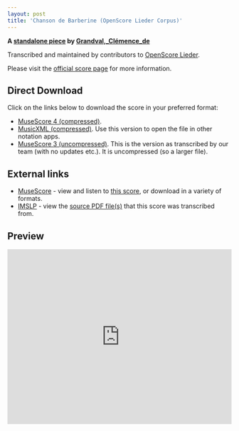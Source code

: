 ```yaml
---
layout: post
title: 'Chanson de Barberine (OpenScore Lieder Corpus)'
---
```


__A [standalone piece](https://fourscoreandmore.org/openscore/lieder/Grandval,_Clémence_de/_/) by [Grandval,_Clémence_de](https://fourscoreandmore.org/openscore/lieder/Grandval,_Clémence_de)__

Transcribed and maintained by contributors to [OpenScore Lieder].

Please visit the [official score page] for more information.

[official score page]: https://musescore.com/openscore-lieder-corpus/scores/6625925
[OpenScore Lieder]: https://musescore.com/openscore-lieder-corpus

## Direct Download

Click on the links below to download the score in your preferred format:
- [MuseScore 4 (compressed)](https://github.com/openscore/lieder/blob/main/scores/Grandval,_Clémence_de/_/Chanson_de_Barberine/lc6625925.mscz?raw=true).
- [MusicXML (compressed)](https://github.com/openscore/lieder/blob/main/scores/Grandval,_Clémence_de/_/Chanson_de_Barberine/lc6625925.mxl?raw=true). Use this version to open the file in other notation apps.
- [MuseScore 3 (uncompressed)](https://github.com/openscore/lieder/blob/main/scores/Grandval,_Clémence_de/_/Chanson_de_Barberine/lc6625925.mscx?raw=true). This is the version as transcribed by our team (with no updates etc.). It is uncompressed (so a larger file).

## External links

- [MuseScore] - view and listen to [this score][MuseScore], or download in a variety of formats.
- [IMSLP] - view the [source PDF file(s)][IMSLP] that this score was transcribed from.

[MuseScore]: https://musescore.com/score/6625925
[IMSLP]: https://imslp.org/wiki/Special:ReverseLookup/578182

## Preview

<iframe width="100%" height="394" src="https://musescore.com/openscore-lieder-corpus/scores/6625925/embed" frameborder="0" allowfullscreen allow="autoplay; fullscreen"></iframe>
